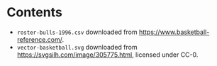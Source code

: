 Contents
=======

* `roster-bulls-1996.csv` downloaded from https://www.basketball-reference.com/.
* `vector-basketball.svg` downloaded from https://svgsilh.com/image/305775.html, licensed under CC-0.
